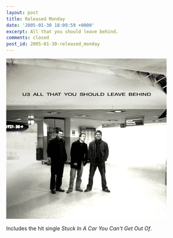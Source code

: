 ```yaml
---
layout: post
title: Released Monday
date: '2005-01-30 18:09:59 +0000'
excerpt: All that you should leave behind.
comments: closed
post_id: 2005-01-30-released_monday
---
```

![U3 Album Cover](/assets/images/2005/01/released_monday.jpg)

Includes the hit single <cite>Stuck In A Car You Can't Get Out Of</cite>.
